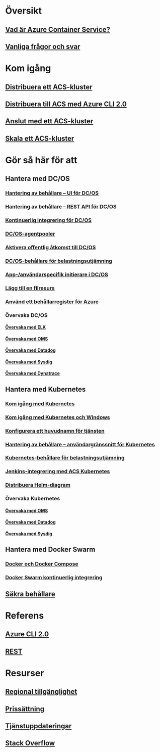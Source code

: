 # Översikt
## [Vad är Azure Container Service?](container-service-intro.md)
## [Vanliga frågor och svar](container-service-faq.md)
# Kom igång
## [Distribuera ett ACS-kluster](container-service-deployment.md)
## [Distribuera till ACS med Azure CLI 2.0](container-service-create-acs-cluster-cli.md)
## [Anslut med ett ACS-kluster](container-service-connect.md)
## [Skala ett ACS-kluster](container-service-scale.md)
# Gör så här för att
## Hantera med DC/OS
### [Hantering av behållare – UI för DC/OS](container-service-mesos-marathon-ui.md)
### [Hantering av behållare – REST API för DC/OS](container-service-mesos-marathon-rest.md)
### [Kontinuerlig integrering för DC/OS](container-service-setup-ci-cd.md)
### [DC/OS-agentpooler](container-service-dcos-agents.md)
### [Aktivera offentlig åtkomst till DC/OS](container-service-enable-public-access.md)
### [DC/OS-behållare för belastningsutjämning](container-service-load-balancing.md)
### [App-/användarspecifik initierare i DC/OS](container-service-application-specific-marathon.md)
### [Lägg till en filresurs](container-service-dcos-fileshare.md)
### [Använd ett behållarregister för Azure](container-service-dcos-acr.md)
### Övervaka DC/OS
#### [Övervaka med ELK](container-service-monitoring-elk.md)
#### [Övervaka med OMS](container-service-monitoring-oms.md)
#### [Övervaka med Datadog](container-service-monitoring.md)
#### [Övervaka med Sysdig](container-service-monitoring-sysdig.md)
#### [Övervaka med Dynatrace](container-service-monitoring-dynatrace.md)
## Hantera med Kubernetes
### [Kom igång med Kubernetes](container-service-kubernetes-walkthrough.md)
### [Kom igång med Kubernetes och Windows](container-service-kubernetes-windows-walkthrough.md)
### [Konfigurera ett huvudnamn för tjänsten](container-service-kubernetes-service-principal.md)
### [Hantering av behållare – användargränssnitt för Kubernetes](container-service-kubernetes-ui.md)
### [Kubernetes-behållare för belastningsutjämning](container-service-kubernetes-load-balancing.md)
### [Jenkins-integrering med ACS Kubernetes](container-service-kubernetes-jenkins.md)
### [Distribuera Helm-diagram](container-service-kubernetes-helm.md)
### Övervaka Kubernetes
#### [Övervaka med OMS](container-service-kubernetes-oms.md)
#### [Övervaka med Datadog](container-service-kubernetes-datadog.md)
#### [Övervaka med Sysdig](container-service-kubernetes-sysdig.md)
## Hantera med Docker Swarm
### [Docker och Docker Compose](container-service-docker-swarm.md)
### [Docker Swarm kontinuerlig integrering](container-service-docker-swarm-setup-ci-cd.md)
## [Säkra behållare](container-service-security.md)
# Referens
## [Azure CLI 2.0](/cli/azure/acs)
## [REST](/rest/api/compute/containerservices)
# Resurser
## [Regional tillgänglighet](https://azure.microsoft.com/regions/services/)
## [Prissättning](https://azure.microsoft.com/pricing/details/container-service/)
## [Tjänstuppdateringar](https://azure.microsoft.com/en-us/updates/?product=container-service&updatetype=&platform=)
## [Stack Overflow](http://stackoverflow.com/questions/tagged/azure-container-service)
